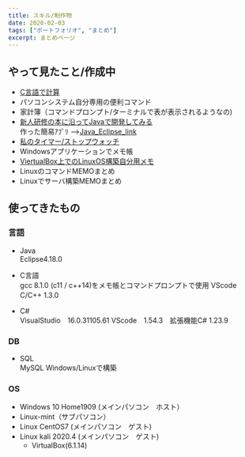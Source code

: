 ```yaml
---
title: スキル/制作物
date: 2020-02-03
tags: ["ポートフォリオ", "まとめ"]
excerpt: まとめページ
---
```

## やって見たこと/作成中

  - [C言語で計算](./C%20Keisanki)
  - パソコンシステム自分専用の便利コマンド
  - 家計簿（コマンドプロンプト/ターミナルで表が表示されるようなの)
  - [新人研修の本に沿ってJavaで開発してみる](./Development_Training)  
    作った簡易ｱﾌﾟﾘ -->[Java_Eclipse_link](https://github.com/rika-9240/Java_I-O_Screen_eclipse/tree/master)
  - [私のタイマー/ストップウォッチ](./MyStopwatch)
  - Windowsアプリケーションでメモ帳
  - [ViertualBox上でのLinuxOS構築自分用メモ](./LinuxOSCreateMemo)
  - LinuxのコマンドMEMOまとめ
  - Linuxでサーバ構築MEMOまとめ


## 使ってきたもの

### 言語
 - Java  
Eclipse4.18.0


 - C言語  
gcc 8.1.0 (c11 / c++14)をメモ帳とコマンドプロンプトで使用
VScode　C/C++ 1.3.0　

 - C#  
VisualStudio　16.0.31105.61
VScode　1.54.3　拡張機能C# 1.23.9

### DB
 - SQL  
 MySQL Windows/Linuxで構築

### OS
 - Windows 10 Home1909 (メインパソコン　ホスト）
 - Linux-mint（サブパソコン）
 - Linux CentOS7 (メインパソコン　ゲスト)
 - Linux kali 2020.4 (メインパソコン　ゲスト)
   - VirtualBox(6.1.14)


